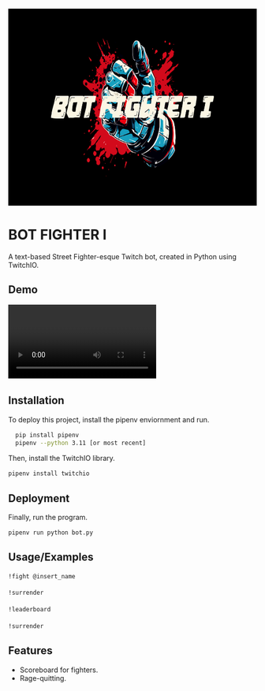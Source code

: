
<img height="400px" width="auto" src="./assets//botfighterlogoscreen.png"></img>

# BOT FIGHTER I

A text-based Street Fighter-esque Twitch bot, created in Python using TwitchIO. 


## Demo
<video controls autoplay><source src="./assets/botfighter_demo.mp4"></video>

## Installation

To deploy this project, install the pipenv enviornment and run.

```bash
  pip install pipenv
  pipenv --python 3.11 [or most recent]
```

Then, install the TwitchIO library.
```bash
pipenv install twitchio
```
## Deployment

Finally, run the program.

```bash
pipenv run python bot.py
```
## Usage/Examples

```bash
!fight @insert_name

!surrender

!leaderboard

!surrender
```

## Features

- Scoreboard for fighters.
- Rage-quitting.
